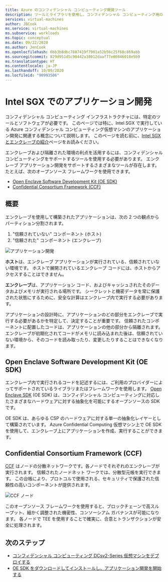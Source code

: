 ```yaml
---
title: Azure のコンフィデンシャル コンピューティング開発ツール
description: ツールとライブラリを使用し、コンフィデンシャル コンピューティング用のアプリケーションを開発する
services: virtual-machines
author: JBCook
ms.service: virtual-machines
ms.subservice: workloads
ms.topic: conceptual
ms.date: 09/22/2020
ms.author: JenCook
ms.openlocfilehash: 6bb3b8dbc7887419f7901a52b56c25f60c869abb
ms.sourcegitcommit: 829d951d5c90442a38012daaf77e86046018e5b9
ms.translationtype: HT
ms.contentlocale: ja-JP
ms.lasthandoff: 10/09/2020
ms.locfileid: "90993506"
---
```

# <a name="application-development-on-intel-sgx"></a>Intel SGX でのアプリケーション開発 


コンフィデンシャル コンピューティング インフラストラクチャには、特定のツールとソフトウェアが必要です。 このページでは特に、Intel SGX で実行している Azure コンフィデンシャル コンピューティング仮想マシンのアプリケーション開発に関連する概念について説明します。 このページを読む前に、[Intel SGX とエンクレーブの紹介](confidential-computing-enclaves.md)ページをお読みください。 

エンクレーブおよび隔離された環境の利点を活用するには、コンフィデンシャル コンピューティングをサポートするツールを使用する必要があります。 エンクレーブ アプリケーション開発をサポートするさまざまなツールが存在します。 たとえば、次のオープンソース フレームワークを使用できます。 

- [Open Enclave Software Development Kit (OE SDK)](#oe-sdk)
- [Confidential Consortium Framework (CCF)](#ccf)

## <a name="overview"></a>概要

エンクレーブを使用して構築されたアプリケーションは、次の 2 つの観点からパーティション分割されます。

1. "信頼されていない" コンポーネント (ホスト)
1. "信頼された" コンポーネント (エンクレーブ)


![アプリケーション開発](media/application-development/oe-sdk.png)


**ホスト**は、エンクレーブ アプリケーションが実行されている、信頼されていない環境です。 ホストで展開されているエンクレーブ コードには、ホストからアクセスすることはできません。 

**エンクレーブ**は、アプリケーション コード、およびキャッシュされたそのデータおよびメモリが実行される場所です。 シークレットと機密データを常に保護された状態にするために、安全な計算はエンクレーブ内で実行する必要があります。 


アプリケーションの設計時に、アプリケーションのどの部分をエンクレーブで実行する必要があるかを特定して、決定することが重要です。 信頼されたコンポーネントに配置したコードは、アプリケーションの他の部分から隔離されます。 エンクレーブが初期化されてコードがメモリに読み込まれた後は、信頼されていない環境から、そのコードを読み取ったり、変更したりすることはできなくなります。 

## <a name="open-enclave-software-development-kit-oe-sdk"></a>Open Enclave Software Development Kit (OE SDK) <a id="oe-sdk"></a>

エンクレーブ内で実行されるコードを記述するには、ご利用のプロバイダーによってサポートされているライブラリまたはフレームワークを使用します。 [Open Enclave SDK](https://github.com/openenclave/openenclave) (OE SDK) は、コンフィデンシャル コンピューティングに対応したさまざまなハードウェアに対する抽象化を可能にするオープンソースの SDK です。 

OE SDK は、あらゆる CSP のハードウェアに対する単一の抽象化レイヤーとして構築されています。 Azure Confidential Computing 仮想マシン上で OE SDK を使用して、エンクレーブ上にアプリケーションを作成、実行することができます。

## <a name="confidential-consortium-framework-ccf"></a>Confidential Consortium Framework (CCF) <a id="ccf"></a>

[CCF](https://github.com/Microsoft/CCF) はノードの分散ネットワークです。各ノードでそれぞれのエンクレーブが実行されます。 信頼されたノードネット ワークでは、分散型元帳を実行できます。 この台帳により、プロトコルで使用される、セキュリティで保護された信頼性の高いコンポーネントが提供されます。 

![CCF ノード](media/application-development/ccf.png)

このオープンソース フレームワークを使用すると、ブロックチェーンで高スループット、細かく調整された機密性、コンソーシアム ガバナンスが可能になります。 各ノードで TEE を使用することで確実に、合意とトランザクションが安全に処理されます。


## <a name="next-steps"></a>次のステップ 
- [コンフィデンシャル コンピューティング DCsv2-Series 仮想マシンをデプロイする](quick-create-portal.md)
- [OE SDK をダウンロードしてインストールし、アプリケーション開発を開始する](https://github.com/openenclave/openenclave)
